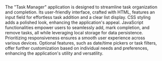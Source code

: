 The "Task Manager" application is designed to streamline task organization and completion. Its user-friendly interface, crafted with HTML, features an input field for effortless task addition and a clear list display. CSS styling adds a polished look, enhancing the application's appeal. JavaScript functionalities empower users to seamlessly add, mark completion, and remove tasks, all while leveraging local storage for data persistence. Prioritizing responsiveness ensures a smooth user experience across various devices. Optional features, such as date/time pickers or task filters, offer further customization based on individual needs and preferences, enhancing the application's utility and versatility.

